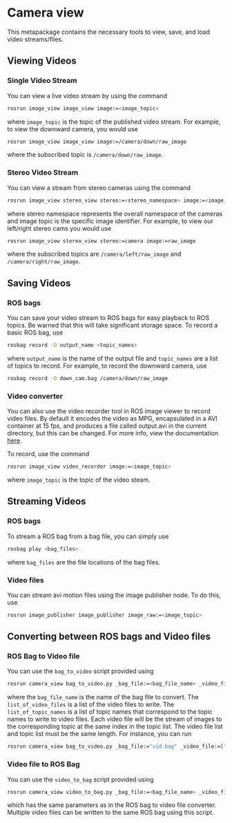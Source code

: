 # Camera view

This metapackage contains the necessary tools to view, save, and load video streams/files.

## Viewing Videos
### Single Video Stream 
You can view a live video stream by using the command
```bash
rosrun image_view image_view image:=<image_topic>
```
where `image_topic` is the topic of the published video stream. For example, to view the downward camera, you would use
```bash
rosrun image_view image_view image:=/camera/down/raw_image
```
where the subscribed topic is `/camera/down/raw_image`.

### Stereo Video Stream
You can view a stream from stereo cameras using the command
```bash
rosrun image_view stereo_view stereo:=<stereo_namespace> image:=<image_topic>
```
where stereo namespace represents the overall namespace of the cameras and image topic is the specific image identifier. For example, to view our left/right stereo cams you would use
```bash
rosrun image_view stereo_view stereo:=camera image:=raw_image
```
where the subscribed topics are `/camera/left/raw_image` and `/camera/right/raw_image`.

## Saving Videos
### ROS bags
You can save your video stream to ROS bags for easy playback to ROS topics. Be warned that this will take significant storage space. To record a basic ROS bag, use
```bash
rosbag record -O output_name <topic_names>
```
where `output_name` is the name of the output file and `topic_names` are a list of topics to record. For example, to record the downward camera, use
```bash
rosbag record -O down_cam.bag /camera/down/raw_image
```

### Video converter
You can also use the video recorder tool in ROS image viewer to record video files. By default it encodes the video as MPG, encapsulated in a AVI container at 15 fps, and produces a file called output.avi in the current directory, but this can be changed. For more info, view the documentation [here](http://wiki.ros.org/image_view#image_view.2Fdiamondback.video_recorder).

To record, use the command
```bash
rosrun image_view video_recorder image:=<image_topic>
```
where `image_topic` is the topic of the video steam.

## Streaming Videos
### ROS bags
To stream a ROS bag from a bag file, you can simply use
```bash
rosbag play <bag_files>
```
where `bag_files` are the file locations of the bag files.
### Video files
You can stream avi motion files using the image publisher node. To do this, use
```bash
rosrun image_publisher image_publisher image_raw:=<image_topic>
```

## Converting between ROS bags and Video files

### ROS Bag to Video file
You can use the `bag_to_video` script provided using
```bash
rosrun camera_view bag_to_video.py _bag_file:=<bag_file_name> _video_file:=<list_of_video_files> _topic_name:=<list_of_topic_names>
```
where the `bag_file_name` is the name of the bag file to convert. The `list_of_video_files` is a list of the video files to write. The `list_of_topic_names` is a list of topic names that correspond to the topic names to write to video files. Each video file will be the stream of images to the corresponding topic at the same index in the topic list. The video file list and topic list must be the same length.
For instance, you can run 
```bash
rosrun camera_view bag_to_video.py _bag_file:="vid.bag" _video_file:=["vid1.avi", "vid2.avi"] _topic_name:=["/camera/image/vid1", "/camera/image/vid2]
```

### Video file to ROS Bag
You can use the `video_to_bag` script provided using
```bash
rosrun camera_view video_to_bag.py _bag_file:=<bag_file_name> _video_file:=<list_of_video_files> _topic_name:=<list_of_topic_names>
```
which has the same parameters as in the ROS bag to video file converter. Multiple video files can be written to the same ROS bag using this script.
